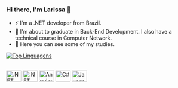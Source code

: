 ### Hi there, I'm Larissa 👋

- ⚡ I'm a .NET developer from Brazil.
- 🔭 I'm about to graduate in Back-End Development. I also have a technical course in Computer Network.
- 🌱 Here you can see some of my studies.


[![Top Linguagens](https://github-readme-stats.vercel.app/api/top-langs/?username=larislav&layout=compact)](https://github.com/anuraghazra/github-readme-stats)


  <div style="display: inline_block"><br>
    
  <img align="center" alt=".NET Core" height="30" width="40" src="https://cdn.jsdelivr.net/gh/devicons/devicon/icons/dotnetcore/dotnetcore-original.svg">
  <img align="center" alt=".NET" height="30" width="40" src="https://cdn.jsdelivr.net/gh/devicons/devicon/icons/dot-net/dot-net-original.svg">
  <img align="center" alt="Angular" height="30" width="40" src="https://cdn.jsdelivr.net/gh/devicons/devicon/icons/angularjs/angularjs-original.svg">
  <img align="center" alt="C#" height="30" width="40" src="https://cdn.jsdelivr.net/gh/devicons/devicon/icons/csharp/csharp-original.svg">
  <img align="center" alt="Javascript" height="30" width="40" src="https://cdn.jsdelivr.net/gh/devicons/devicon/icons/javascript/javascript-original.svg">
    
</div>
  
   ##
